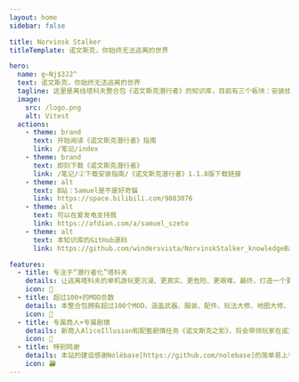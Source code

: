 ```yaml
---
layout: home
sidebar: false

title: Norvinsk Stalker
titleTemplate: 诺文斯克，你始终无法逃离的世界

hero:
  name: g~Nj$3J2^
  text: 诺文斯克，你始终无法逃离的世界
  tagline: 这里是离线塔科夫整合包《诺文斯克潜行者》的知识库，目前有三个板块：安装技术指南、游玩指南、MOD修改指南
  image:
    src: /logo.png
    alt: Vitest
  actions:
    - theme: brand
      text: 开始阅读《诺文斯克潜行者》指南
      link: /笔记/index
    - theme: brand
      text: 即刻下载《诺文斯克潜行者》
      link: /笔记/②下载安装指南/《诺文斯克潜行者》1.1.8版下载链接
    - theme: alt
      text: B站：Samuel是不是好奇猫
      link: https://space.bilibili.com/9883076
    - theme: alt
      text: 可以在爱发电支持我
      link: https://afdian.com/a/samuel_szeto
    - theme: alt
      text: 本知识库的GitHub源码
      link: https://github.com/windersvista/NorvinskStalker_knowledgeBase

features:
  - title: 专注于“潜行者化”塔科夫
    details: 让逃离塔科夫的单机游玩更沉浸、更真实、更危险、更艰难，最终，打造一个更硬核的单机化塔科夫体验
    icon: 🌈
  - title: 超过100+的MOD总数
    details: 本整合包拥有超过100个MOD，涵盖武器、服装、配件、玩法大修、地图大修、玩法大修等几乎所有方向的修改。
    icon: 📃
  - title: 专属商人+专属剧情
    details: 新商人AliceIllusion和配套剧情任务《诺文斯克之影》，将会带领玩家在诺文斯克这片土地上展开另一场冒险。
    icon: 🚀
  - title: 特别鸣谢
    details: 本站的建设感谢Nólëbase[https://github.com/nolebase]的简单易上手的知识库部署方案，并感谢jackie_xiao提供的教程和git模版[https://github.com/Jackiexiao/nolebase-template]
    icon: 🗃
---
```


<HomePage />
